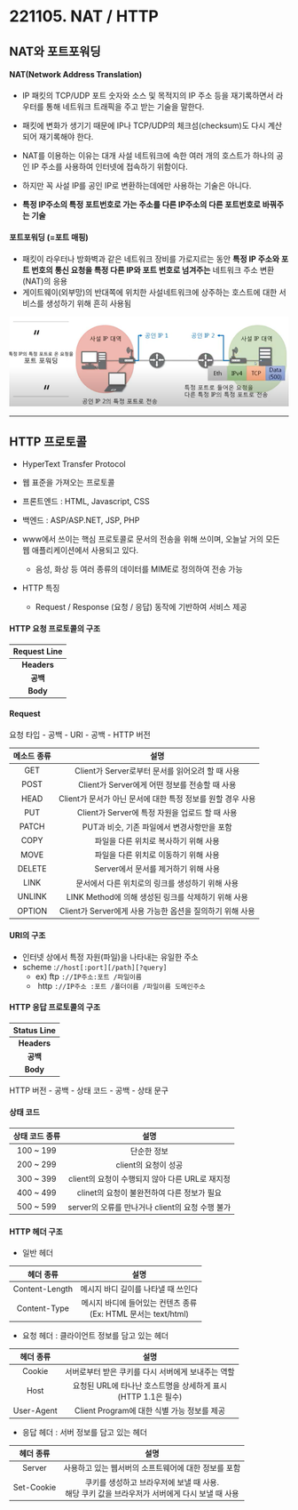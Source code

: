 # 221105. NAT / HTTP



## NAT와 포트포워딩

#### NAT(Network Address Translation)

- IP 패킷의 TCP/UDP 포트 숫자와 소스 및 목적지의 IP 주소 등을 재기록하면서 라우터를 통해 네트워크 트래픽을 주고 받는 기술을 말한다.
- 패킷에 변화가 생기기 때문에 IP나 TCP/UDP의 체크섬(checksum)도 다시 계산되어 재기록해야 한다.
- NAT를 이용하는 이유는 대개 사설 네트워크에 속한 여러 개의 호스트가 하나의 공인 IP 주소를 사용하여 인터넷에 접속하기 위함이다.
- 하지만 꼭 사설 IP를 공인 IP로 변환하는데에만 사용하는 기술은 아니다.

- **특정 IP주소의 특정 포트번호로 가는 주소를 다른 IP주소의 다른 포트번호로 바꿔주는 기술**



#### 포트포워딩 (=포트 매핑)

- 패킷이 라우터나 방화벽과 같은 네트워크 장비를 가로지르는 동안 **특정 IP 주소와 포트 번호의 통신 요청을 특정 다른 IP와 포트 번호로 넘겨주는** 네트워크 주소 변환(NAT)의 응용
- 게이트웨이(외부망)의 반대쪽에 위치한 사설네트워크에 상주하는 호스트에 대한 서비스를 생성하기 위해 흔히 사용됨

![image-20221105122433075](images/5_1.PNG)



---



## HTTP 프로토콜

- HyperText Transfer Protocol

- 웹 표준을 가져오는 프로토콜
- 프론트엔드 : HTML, Javascript, CSS
- 백엔드 : ASP/ASP.NET, JSP, PHP

- www에서 쓰이는 핵심 프로토콜로 문서의 전송을 위해 쓰이며, 오늘날 거의 모든 웹 애플리케이션에서 사용되고 있다.
  - 음성, 화상 등 여러 종류의 데이터를 MIME로 정의하여 전송 가능
- HTTP 특징
  - Request / Response (요청 / 응답) 동작에 기반하여 서비스 제공



#### HTTP 요청 프로토콜의 구조

| Request Line |
| :----------: |
| **Headers**  |
|   **공백**   |
|   **Body**   |



#### Request

요청 타입 - 공백 - URI - 공백 - HTTP 버전

| 메소드 종류 |                            설명                             |
| :---------: | :---------------------------------------------------------: |
|     GET     |      Client가 Server로부터 문서를 읽어오려 할 때 사용       |
|    POST     |       Client가 Server에게 어떤 정보를 전송할 때 사용        |
|    HEAD     | Client가 문서가 아닌 문서에 대한 특정 정보를 원할 경우 사용 |
|     PUT     |       Client가 Server에 특정 자원을 업로드 할 때 사용       |
|    PATCH    |         PUT과 비슷, 기존 파일에서 변경사항만을 포함         |
|    COPY     |            파일을 다른 위치로 복사하기 위해 사용            |
|    MOVE     |            파일을 다른 위치로 이동하기 위해 사용            |
|   DELETE    |            Server에서 문서를 제거하기 위해 사용             |
|    LINK     |      문서에서 다른 위치로의 링크를 생성하기 위해 사용       |
|   UNLINK    |     LINK Method에 의해 생성된 링크를 삭제하기 위해 사용     |
|   OPTION    |  Client가 Server에게 사용 가능한 옵션을 질의하기 위해 사용  |



#### URI의 구조

- 인터넷 상에서 특정 자원(파일)을 나타내는 유일한 주소
- scheme :`//host[:port][/path][?query]`
  - ex) ftp `://IP주소:포트 /파일이름`
  - ​      http `://IP주소 :포트 /폴더이름 /파일이름 도메인주소`



#### HTTP 응답 프로토콜의 구조

| Status Line |
| :---------: |
| **Headers** |
|  **공백**   |
|  **Body**   |

HTTP 버전 - 공백 - 상태 코드 - 공백 - 상태 문구



#### 상태 코드

| 상태 코드 종류 |                       설명                       |
| :------------: | :----------------------------------------------: |
|   100 ~ 199    |                   단순한 정보                    |
|   200 ~ 299    |               client의 요청이 성공               |
|   300 ~ 399    | client의 요청이 수행되지 않아 다른 URL로 재지정  |
|   400 ~ 499    |   clinet의 요청이 불완전하여 다른 정보가 필요    |
|   500 ~ 599    | server의 오류를 만나거나 client의 요청 수행 불가 |



#### HTTP 헤더 구조

- 일반 헤더

|   헤더 종류    |                             설명                             |
| :------------: | :----------------------------------------------------------: |
| Content-Length |             메시지 바디 길이를 나타낼 때 쓰인다              |
|  Content-Type  | 메시지 바디에 들어있는 컨텐츠 종류<br />(Ex: HTML 문서는 text/html) |



- 요청 헤더 : 클라이언트 정보를 담고 있는 헤더

| 헤더 종류  |                             설명                             |
| :--------: | :----------------------------------------------------------: |
|   Cookie   |      서버로부터 받은 쿠키를 다시 서버에게 보내주는 역할      |
|    Host    | 요청된 URL에 타나난 호스트명을 상세하게 표시<br />(HTTP 1.1은 필수) |
| User-Agent |         Client Program에 대한 식별 가능 정보를 제공          |



- 응답 헤더 : 서버 정보를 담고 있는 헤더

| 헤더 종류  |                             설명                             |
| :--------: | :----------------------------------------------------------: |
|   Server   |     사용하고 있는 웹서버의 소프트웨어에 대한 정보를 포함     |
| Set-Cookie | 쿠키를 생성하고 브라우저에 보낼 때 사용.<br />해당 쿠키 값을 브라우저가 서버에게 다시 보낼 때 사용 |

